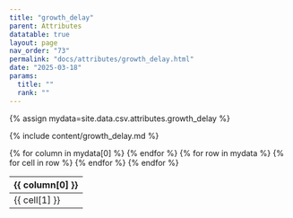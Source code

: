 ```yaml
---
title: "growth_delay"
parent: Attributes
datatable: true
layout: page
nav_order: "73"
permalink: "docs/attributes/growth_delay.html"
date: "2025-03-18"
params:
  title: ""
  rank: ""
---
```

{% assign mydata=site.data.csv.attributes.growth_delay %} 

{% include content/growth_delay.md %}

<table id="myTable" class="display" style="width:100%">
    <thead>
    {% for column in mydata[0] %}
        <th>{{ column[0] }}</th>
    {% endfor %}
    </thead>
    <tbody>
    {% for row in mydata %}
        <tr>
        {% for cell in row %}
            <td>{{ cell[1] }}</td>
        {% endfor %}
        </tr>
    {% endfor %}
    </tbody>
</table>
<script type="text/javascript">
  $(document).ready(function () {
    $('#myTable').DataTable({
      responsive: true,
      deferRender: false,
      paging: false,
      order: [],
    });
  });
</script>
